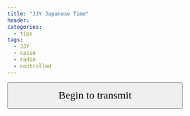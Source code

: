 ```yaml
---
title: "JJY Japanese Time"
header:
categories:
  - tips
tags:
  - JJY
  - casio
  - radio
  - controlled
---
```


<button type="button" id="push" style="width:400px;height:60px;">
    <font size="5" face="verdana" color="black">Begin to transmit</font>
   </button>
   <p>
   </p>
 
   <script type="text/javascript" >
      function JJY(distorter) { //JJY constructor
  distorter = parseFloat(distorter)

  //create pre-filled constant array for efficient copying
  var codeProto = '200000000200000000020000000002000000000200000000020000000002'.split('').map(Number)

  function toBCD(val) {
    return val%10 + (((val/10)%10)<<4) + ((val/100)<<8)
  }

  function calcParity(val){
    var i = 0;
    while(val) {
      i ^= val & 1
      val >>>= 1
    }
    return i
  }

  function jjyTimecode(timeObj) { //generate a JJY timecode from any given Date object
    var ts = {
      min: toBCD(timeObj.getUTCMinutes()),
      hour: toBCD(timeObj.getUTCHours()),
      day: toBCD(Math.floor((timeObj - new Date(timeObj.getUTCFullYear(),0,0,0,0))/864e5)),
      year: toBCD(timeObj.getUTCFullYear() % 100),
      weekDay: timeObj.getUTCDay()
    }, timeCode = codeProto.slice();

    //populate minute
    timeCode[1] = (ts.min>>6)&1
    timeCode[2] = (ts.min>>5)&1
    timeCode[3] = (ts.min>>4)&1
    timeCode[5] = (ts.min>>3)&1
    timeCode[6] = (ts.min>>2)&1
    timeCode[7] = (ts.min>>1)&1
    timeCode[8] = ts.min&1
    //populate hour 
    timeCode[12] = (ts.hour>>5)&1
    timeCode[13] = (ts.hour>>4)&1
    timeCode[15] = (ts.hour>>3)&1
    timeCode[16] = (ts.hour>>2)&1
    timeCode[17] = (ts.hour>>1)&1
    timeCode[18] = ts.hour&1
    //populate day number
    timeCode[22] = (ts.day>>9)&1
    timeCode[23] = (ts.day>>8)&1
    timeCode[25] = (ts.day>>7)&1
    timeCode[26] = (ts.day>>6)&1
    timeCode[27] = (ts.day>>5)&1
    timeCode[28] = (ts.day>>4)&1
    timeCode[30] = (ts.day>>3)&1
    timeCode[31] = (ts.day>>2)&1
    timeCode[32] = (ts.day>>1)&1
    timeCode[33] = ts.day&1
    //populate parity bits
    timeCode[36] = calcParity(ts.hour)
    timeCode[37] = calcParity(ts.min)
    //populate year
    timeCode[41] = (ts.year>>7)&1
    timeCode[42] = (ts.year>>6)&1
    timeCode[43] = (ts.year>>5)&1
    timeCode[44] = (ts.year>>4)&1
    timeCode[45] = (ts.year>>3)&1
    timeCode[46] = (ts.year>>2)&1
    timeCode[47] = (ts.year>>1)&1
    timeCode[48] = ts.year&1
    //populate day of the week
    timeCode[50] = ts.weekDay>>2
    timeCode[51] = (ts.weekDay>>1)&1
    timeCode[52] = ts.weekDay&1
    return timeCode  
  }

  function getJJYTimeCode(timeObj) {
    var timeRep = timeObj || new Date(Date.now() + 324e5);
    return {
      bitCode: jjyTimecode(timeRep),
      cs: timeRep.getUTCSeconds()
    }
  }
  
  return {
    getTimeCode: getJJYTimeCode, //exposed for getting timecode information in non-browser environments
    run: function(tObj) { //browser-only function, requires Web Audio API support 
      var ctx = new (window.AudioContext || window.webkitAudioContext)(),
          sr = ctx.sampleRate,
          opFreq = 40000/3,
          rp = opFreq/sr, bufSet = [], pwm = [.8, .5, .2];
      if(isNaN(distorter) || distorter < 2)
        distorter = sr/3

      ctx.createBuffer = ctx.createBuffer || ctx.webkitCreateBuffer;
      ctx.createBufferSource = ctx.createBufferSource || ctx.webkitCreateBufferSource;
      performance.now = performance.now || performance.webkitNow || function(){return (new Date).getTime()}

      secondTick = (function(tm){
        var px = 0, py = 0, dx = 0;
        return function(cb){
          px = performance.now()
          setTimeout(function(){
            dx = (py = performance.now()) - px - tm
            px = py
            cb()
          }, tm - dx/2)
        }
      })(1000)

      // pre-populate the buffers
      for(var i=0;i<3;i++) {
        var sLen = sr*pwm[i];
        bufSet[i] = ctx.createBuffer(1, sLen, sr);
        var cData = bufSet[i].getChannelData(0);
        for(var k=0;k<sLen;k++)
          cData[k] = Math.floor(distorter*Math.sin(2 * Math.PI * k * rp))/distorter
      }
      // play back the timecode
      var renderMinute = function() {
        var sigInfo = getJJYTimeCode(tObj), currentIndex = sigInfo.cs,
            renderSecond = function() {
              secondTick(currentIndex<59 ? renderSecond : renderMinute)
              var bs = ctx.createBufferSource()
              bs.buffer = bufSet[sigInfo.bitCode[currentIndex]]
              bs.connect(ctx.destination)
              bs.start()
              currentIndex++
            }
        renderSecond()
      }
      renderMinute()
    }
  }
}

      console.log("script loaded");
       var btn = document.getElementById("push");
     
       // el.onClick(function(){
       //   var jjy = JJY();
       //   console.log("run");
       //   jjy.run();
       // })

       btn.addEventListener("click", function(){
         var jjy = JJY();
         console.log("run");
         jjy.run();
         document.getElementById("push").disable=true;
       }, {once : true});


   </script>